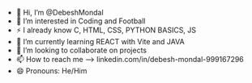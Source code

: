 - 👋 Hi, I’m @DebeshMondal
- 👀 I’m interested in Coding and Football
- ⚡ I already know C, HTML, CSS, PYTHON BASICS, JS
- 🌱 I’m currently learning REACT with Vite and JAVA
- 💞️ I’m looking to collaborate on projects
- 📫 How to reach me --> linkedin.com/in/debesh-mondal-999167296
- 😄 Pronouns: He/Him
   

<!---
DebeshMondal/DebeshMondal is a ✨ special ✨ repository because its `README.md` (this file) appears on your GitHub profile.
You can click the Preview link to take a look at your changes.
--->
